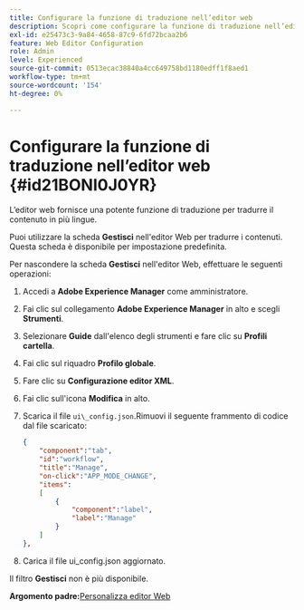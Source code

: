 ```yaml
---
title: Configurare la funzione di traduzione nell’editor web
description: Scopri come configurare la funzione di traduzione nell’editor web
exl-id: e25473c3-9a84-4658-87c9-6fd72bcaa2b6
feature: Web Editor Configuration
role: Admin
level: Experienced
source-git-commit: 0513ecac38840a4cc649758bd1180edff1f8aed1
workflow-type: tm+mt
source-wordcount: '154'
ht-degree: 0%

---
```


# Configurare la funzione di traduzione nell’editor web {#id21BONI0J0YR}

L’editor web fornisce una potente funzione di traduzione per tradurre il contenuto in più lingue.

Puoi utilizzare la scheda **Gestisci** nell&#39;editor Web per tradurre i contenuti. Questa scheda è disponibile per impostazione predefinita.

Per nascondere la scheda **Gestisci** nell&#39;editor Web, effettuare le seguenti operazioni:

1. Accedi a **Adobe Experience Manager** come amministratore.
1. Fai clic sul collegamento **Adobe Experience Manager** in alto e scegli **Strumenti**.
1. Selezionare **Guide** dall&#39;elenco degli strumenti e fare clic su **Profili cartella**.
1. Fai clic sul riquadro **Profilo globale**.
1. Fare clic su **Configurazione editor XML**.
1. Fai clic sull&#39;icona **Modifica** in alto.
1. Scarica il file `ui\_config.json`.Rimuovi il seguente frammento di codice dal file scaricato:

   ```json
   {
       "component":"tab",
       "id":"workflow",
       "title":"Manage",
       "on-click":"APP_MODE_CHANGE",
       "items":
       [
           {
               "component":"label",
               "label":"Manage"
           }
       ]
   },
   ```

1. Carica il file ui\_config.json aggiornato.

Il filtro **Gestisci** non è più disponibile.

**Argomento padre:**&#x200B;[&#x200B; Personalizza editor Web](conf-web-editor.md)
